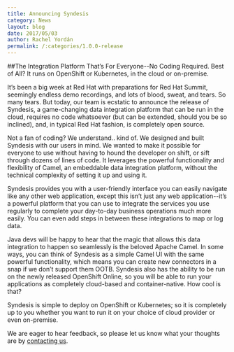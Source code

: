 ```yaml
---
title: Announcing Syndesis
category: News
layout: blog
date: 2017/05/03
author: Rachel Yordán
permalink: /:categories/1.0.0-release
---
```


##The Integration Platform That’s For Everyone--No Coding Required. Best of All? It runs on OpenShift or Kubernetes, in the cloud or on-premise.

It’s been a big week at Red Hat with preparations for Red Hat Summit, seemingly endless demo recordings, and lots of blood, sweat, and tears. So many tears. But today, our team is ecstatic to announce the release of Syndesis, a game-changing data integration platform that can be run in the cloud, requires no code whatsoever (but can be extended, should you be so inclined), and, in typical Red Hat fashion, is completely open source.

Not a fan of coding? We understand.. kind of. We designed and built Syndesis with our users in mind. We wanted to make it possible for everyone to use without having to hound the developer on shift, or sift through dozens of lines of code. It leverages the powerful functionality and flexibility of Camel, an embeddable data integration platform, without the technical complexity of setting it up and using it.

Syndesis provides you with a user-friendly interface you can easily navigate like any other web application, except this isn’t just any web application--it’s a powerful platform that you can use to integrate the services you use regularly to complete your day-to-day business operations much more easily. You can even add steps in between these integrations to map or log data.

Java devs will be happy to hear that the magic that allows this data integration to happen so seamlessly is the beloved Apache Camel. In some ways, you can think of Syndesis as a simple Camel UI with the same powerful functionality, which means you can create new connectors in a snap if we don’t support them OOTB. Syndesis also has the ability to be run on the newly released OpenShift Online, so you will be able to run your applications as completely cloud-based and container-native. How cool is that?

Syndesis is simple to deploy on OpenShift or Kubernetes; so it is completely up to you whether you want to run it on your choice of cloud provider or even on-premise.

We are eager to hear feedback, so please let us know what your thoughts are by [contacting us](https://kahboom.github.io/syndesis-site-test/contact).

